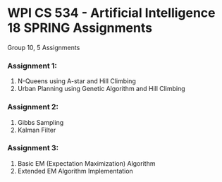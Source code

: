 # WPI CS 534 - Artificial Intelligence 18 SPRING Assignments

Group 10, 5 Assignments 

### Assignment 1: 
1. N-Queens using A-star and Hill Climbing
2. Urban Planning using Genetic Algorithm and Hill Climbing

### Assignment 2:
1. Gibbs Sampling
2. Kalman Filter

### Assignment 3:
1. Basic EM (Expectation Maximization) Algorithm
2. Extended EM Algorithm Implementation 
